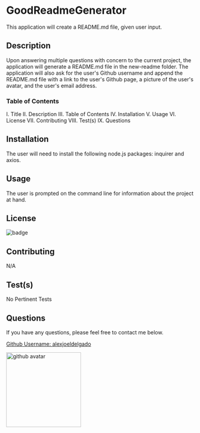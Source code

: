 # GoodReadmeGenerator
This application will create a README.md file, given user input.
    
## Description
Upon answering multiple questions with concern to the current project, the application will generate a README.md file in the new-readme folder. The application will also ask for the user's Github username and append the README.md file with a link to the user's Github page, a picture of the user's avatar, and the user's email address.
    
### Table of Contents
I. Title
II. Description
III. Table of Contents
IV. Installation
V. Usage
VI. License
VII. Contributing
VIII. Test(s)
IX. Questions
    
## Installation
The user will need to install the following node.js packages: inquirer and axios.
    
## Usage
The user is prompted on the command line for information about the project at hand. 

## License
<img src='https://img.shields.io/badge/License-MIT-black' alt='badge'>
    
## Contributing
N/A

## Test(s)
No Pertinent Tests

## Questions
If you have any questions, please feel free to contact me below.

<a href='https://github.com/alexjoeldelgado' target='_blank'>Github Username: alexjoeldelgado</a>

<img src='https://avatars2.githubusercontent.com/u/55860772?v=4' height='200px' alt='github avatar'>

